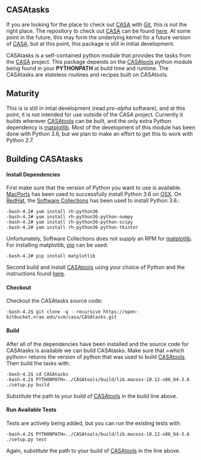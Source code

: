 
## CASAtasks

If you are looking for the place to check out [CASA](http://casa.nrao.edu/) with [Git](https://en.wikipedia.org/wiki/Git), this is not the right place. The repository to check out [CASA](http://casa.nrao.edu/) can be found [here](https://open-bitbucket.nrao.edu/projects/CASA/repos/casa/browse). At some point in the future, this may form the underlying kernel for a future version of [CASA](http://casa.nrao.edu/), but at this point, this package is still in initial development.

CASAtasks is a self-contained python module that provides the tasks from the [CASA](http://casa.nrao.edu/) project. This package depends on the [CASAtools](https://open-bitbucket.nrao.edu/projects/CASA/repos/CASAtools/browse) python module being found in your **PYTHONPATH** at build time and runtime. The CASAtasks are stateless routines and recipes built on CASAtools.

## Maturity

This is is still in intial development (read *pre-alpha* software), and at this point, it is not intended for use outside of the CASA project. Currently it builds wherever [CASAtools](https://open-bitbucket.nrao.edu/projects/CASA/repos/CASAtools/browse) can be built, and the only extra Python dependency is [matplotlib](https://matplotlib.org). Most of the development of this module has been done with Python 3.6, but we plan to make an effort to get this to work with Python 2.7.

## Building CASAtasks

#### Install Dependencies

First make sure that the version of Python you want to use is available. [MacPorts](https://www.macports.org) has been used to successfully install Python 3.6 on [OSX](http://en.wikipedia.org/wiki/MacOS). On [RedHat](https://www.redhat.com/en/technologies/linux-platforms/enterprise-linux), the [Software Collections](https://developers.redhat.com/products/softwarecollections/overview/) has been used to install Python 3.6.:
```
-bash-4.2# yum install rh-python36
-bash-4.2# yum install rh-python36-python-numpy
-bash-4.2# yum install rh-python36-python-scipy
-bash-4.2# yum install rh-python36-python-tkinter
```
Unfortunately, Software Collections does not supply an RPM for [matplotlib](https://matplotlib.org). For installing matplotlib, [pip](https://pypi.org/project/pip) can be used:
```
-bash-4.2# pip install matplotlib
```

Second build and install [CASAtools](https://open-bitbucket.nrao.edu/projects/CASA/repos/CASAtools/browse) using your choice of Python and the instructions found [here](https://open-bitbucket.nrao.edu/projects/CASA/repos/CASAtools/browse).

#### Checkout

Checkout the CASAtasks source code:

```
-bash-4.2$ git clone -q --recursive https://open-bitbucket.nrao.edu/scm/casa/CASAtasks.git
```

#### Build

After all of the dependencies have been installed and the source code for CASAtasks is available we can build CASAtasks. Make sure that =which python= returns the version of python that was used to build [CASAtools](https://open-bitbucket.nrao.edu/projects/CASA/repos/CASAtools/browse). Then build the tasks with:
```
-bash-4.2$ cd CASAtasks
-bash-4.2$ PYTHONPATH=../CASAtools/build/lib.macosx-10.12-x86_64-3.6 ./setup.py build
```
*Substitute* the path to your build of [CASAtools](https://open-bitbucket.nrao.edu/projects/CASA/repos/CASAtools/browse) in the build line above.

#### Run Available Tests

Tests are actively being added, but you can run the existing tests with:
```
-bash-4.2$ PYTHONPATH=../CASAtools/build/lib.macosx-10.12-x86_64-3.6 ./setup.py test
```

Again, *substitute* the path to your build of [CASAtools](https://open-bitbucket.nrao.edu/projects/CASA/repos/CASAtools/browse) in the line above.
